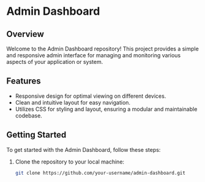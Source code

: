# Admin Dashboard

## Overview

Welcome to the Admin Dashboard repository! This project provides a simple and responsive admin interface for managing and monitoring various aspects of your application or system.

## Features

- Responsive design for optimal viewing on different devices.
- Clean and intuitive layout for easy navigation.
- Utilizes CSS for styling and layout, ensuring a modular and maintainable codebase.

## Getting Started

To get started with the Admin Dashboard, follow these steps:

1. Clone the repository to your local machine:

   ```bash
   git clone https://github.com/your-username/admin-dashboard.git
